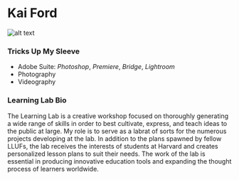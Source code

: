 # Kai Ford
![alt text](https://files.slack.com/files-pri/T0HTW3H0V-F012F4JM03V/tea.jpg?pub_secret=c3d8cab2e9)
### Tricks Up My Sleeve
 * Adobe Suite: _Photoshop_, _Premiere_, _Bridge_, _Lightroom_
 *  Photography
 *  Videography
### Learning Lab Bio

   The Learning Lab is a creative workshop focused on thoroughly generating a wide range of skills in order to best cultivate, express, and teach ideas to the public at large. My role is to serve as a labrat of sorts for the numerous projects developing at the lab. In addition to the plans spawned by fellow LLUFs, the lab receives the interests  of students at Harvard and creates personalized lesson plans to suit their needs. The work of the lab is essential in producing innovative education tools and expanding the thought process of learners worldwide. 
